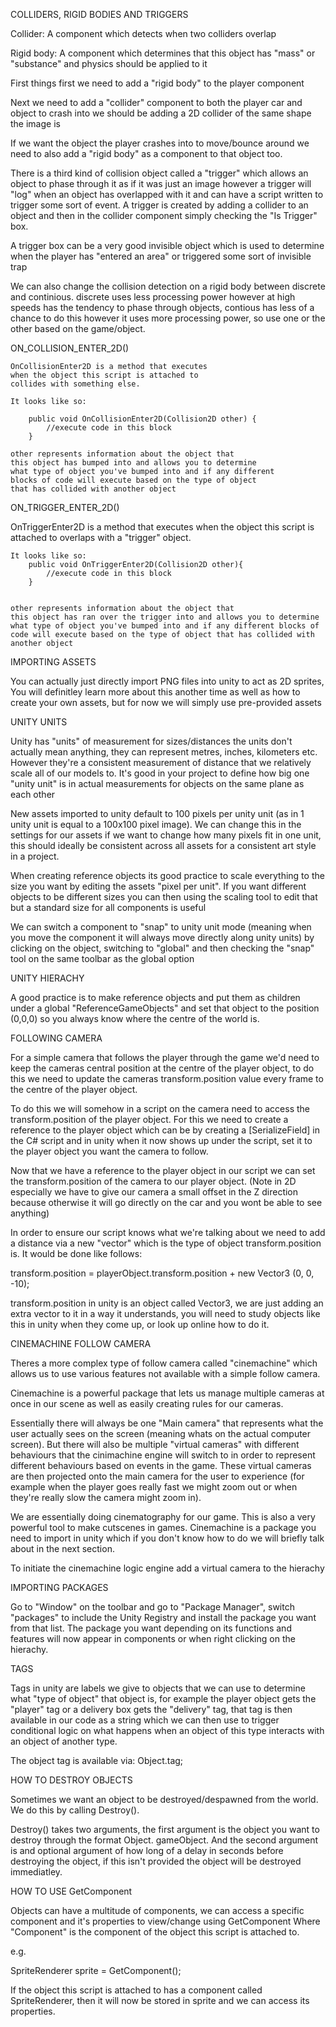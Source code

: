 COLLIDERS, RIGID BODIES AND TRIGGERS

Collider: A component which detects when two colliders overlap

Rigid body: A component which determines that this object has
"mass" or "substance" and physics should be applied to it

First things first we need to add a "rigid body" to the player
component

Next we need to add a "collider" component to both
the player car and object to crash into we should be adding a 
2D collider of the same shape the image is


If we want the object the player crashes into to move/bounce around we need to also add a "rigid body" as a component to 
that object too.

There is a third kind of collision object called a "trigger" 
which allows an object to phase through it as if it was just an 
image however a trigger will "log" when an object has 
overlapped with it and can have a script written to trigger 
some sort of event. A trigger is created by adding a collider 
to an object and then in the collider component simply checking 
the "Is Trigger" box.

A trigger box can be a very good invisible object which is
used to determine when the player has "entered an area" or
triggered some sort of invisible trap


We can also change the collision detection on a rigid body 
between discrete  and continious. discrete uses less processing 
power however at high speeds has the tendency to phase through 
objects, contious has less of a chance to do this however it 
uses more processing power, so use one or the other based on 
the game/object.

ON_COLLISION_ENTER_2D()

    OnCollisionEnter2D is a method that executes
    when the object this script is attached to
    collides with something else.

    It looks like so:

        public void OnCollisionEnter2D(Collision2D other) {
            //execute code in this block
        }

    other represents information about the object that 
    this object has bumped into and allows you to determine
    what type of object you've bumped into and if any different
    blocks of code will execute based on the type of object
    that has collided with another object

ON_TRIGGER_ENTER_2D()

   OnTriggerEnter2D is a method that executes 
    when the object this script is attached to
    overlaps with a "trigger" object.

    It looks like so:
        public void OnTriggerEnter2D(Collision2D other){
            //execute code in this block
        }

    
    other represents information about the object that 
    this object has ran over the trigger into and allows you to determine what type of object you've bumped into and if any different blocks of code will execute based on the type of object that has collided with another object

IMPORTING ASSETS

You can actually just directly import PNG files into unity
to act as 2D sprites, You will definitley learn more about this
another time as well as how to create your own assets, but
for now we will simply use pre-provided assets

UNITY UNITS

Unity has "units" of measurement for sizes/distances
the units don't actually mean anything, they can represent
metres, inches, kilometers etc. However they're a consistent
measurement of distance that we relatively scale all of our
models to. It's good in your project to define how big
one "unity unit" is in actual measurements for objects
on the same plane as each other

New assets imported to unity default to 100 pixels per
unity unit (as in 1 unity unit is equal to a 100x100 pixel 
image). We can change this in the settings for our assets
if we want to change how many pixels fit in one unit, this
should ideally be consistent across all assets for a consistent
art style in a project.

When creating reference objects its good practice to scale 
everything to the size you want by editing the assets "pixel 
per unit". If you want different objects to be different sizes 
you can then using the scaling tool to edit that but a standard 
size for all components is useful

We can switch a component to "snap" to unity unit mode (meaning 
when you move the component it will always move directly along 
unity units) by clicking on the object, switching to "global" 
and then checking the "snap" tool on the same toolbar as the 
global option


UNITY HIERACHY

A good practice is to make reference objects and put them as 
children under a global "ReferenceGameObjects" and set that 
object to the position (0,0,0) so you always know where the 
centre of the world is.


FOLLOWING CAMERA

For a simple camera that follows the player through the game 
we'd need to keep the cameras central position at the centre
of the player object, to do this we need to update the cameras
transform.position value every frame to the centre of the
player object. 

To do this we will somehow in a script on the camera need
to access the transform.position of the player object. For
this we need to create a reference to the player object which
can be by creating a [SerializeField] in the C# script and
in unity when it now shows up under the script, set it to 
the player object you want the camera to follow.

Now that we have a reference to the player object in our script
we can set the transform.position of the camera to our player
object. (Note in 2D especially we have to give our camera
a small offset in the Z direction because otherwise
it will go directly on the car and you wont be able to see 
anything)

In order to ensure our script knows what we're talking about
we need to add a distance via a new "vector" which is the
type of object transform.position is. It would be done
like follows:

transform.position = playerObject.transform.position + new Vector3 (0, 0, -10);

transform.position in unity is an object called Vector3, we are 
just adding an extra vector to it in a way it understands, you 
will need to study objects like this in unity when they come 
up, or look up online how to do it.


CINEMACHINE FOLLOW CAMERA

Theres a more complex type of follow camera called 
"cinemachine" which allows us to use various features not 
available with a simple follow camera.

Cinemachine is a powerful package that lets us manage multiple 
cameras at once in our scene as well as easily creating rules 
for our cameras.

Essentially there will always be one "Main camera" that 
represents what the user actually sees on the screen (meaning 
whats on the actual computer screen). But there will also be 
multiple "virtual cameras" with different behaviours that the 
cinimachine engine will switch to in order to represent 
different behaviours based on events in the game. These virtual 
cameras are then projected onto the main camera for the user to 
experience (for example when the player goes really fast we 
might zoom out or when they're really slow the camera might 
zoom in).

We are essentially doing cinematography for our game. This is 
also a very powerful tool to make cutscenes in games. 
Cinemachine is a package you need to import in unity which if 
you don't know how to do we will briefly talk about in the next 
section.

To initiate the cinemachine logic engine add a virtual camera to the hierachy


IMPORTING PACKAGES

Go to "Window" on the toolbar and go to "Package Manager", 
switch "packages" to include the Unity Registry and install the 
package you want from that list. The package you want depending
on its functions and features will now appear in components or 
when right clicking on the hierachy.

TAGS

Tags in unity are labels we give to objects that we can use to 
determine what "type of object" that object is, for example the 
player object gets the "player" tag or a delivery box gets the 
"delivery" tag, that tag is then available in our code as a 
string which we can then use to trigger conditional logic on 
what happens when an object of this type interacts with an 
object of another type.

The object tag is available via:  Object.tag;

HOW TO DESTROY OBJECTS

Sometimes we want an object to be destroyed/despawned from the world. We do this by calling Destroy().

Destroy() takes two arguments, the first argument is
the object you want to destroy through the format Object.
gameObject. And the second argument is and optional argument of 
how long of a delay in seconds before destroying the object, if 
this isn't provided the object will be destroyed immediatley.

HOW TO USE GetComponent

Objects can have a multitude of components, we can access a specific component and it's properties to view/change using 
GetComponent<Component> Where "Component" is the
component of the object this script is attached to.

e.g. 

SpriteRenderer sprite = GetComponent<SpriteRenderer>();

If the object this script is attached to has a component
called SpriteRenderer, then it will now be stored
in sprite and we can access its properties.